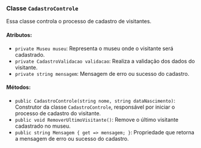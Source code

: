### Classe `CadastroControle`

Essa classe controla o processo de cadastro de visitantes.

#### Atributos:

- `private Museu museu`: Representa o museu onde o visitante será cadastrado.
- `private CadastroValidacao validacao`: Realiza a validação dos dados do visitante.
- `private string mensagem`: Mensagem de erro ou sucesso do cadastro.

#### Métodos:

- `public CadastroControle(string nome, string dataNascimento)`: Construtor da classe `CadastroControle`, responsável por iniciar o processo de cadastro do visitante.
- `public void RemoverUltimoVisitante()`: Remove o último visitante cadastrado no museu.
- `public string Mensagem { get => mensagem; }`: Propriedade que retorna a mensagem de erro ou sucesso do cadastro.
